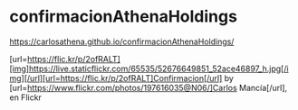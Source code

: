 # confirmacionAthenaHoldings

https://carlosathena.github.io/confirmacionAthenaHoldings/


[url=https://flic.kr/p/2ofRALT][img]https://live.staticflickr.com/65535/52676649851_52ace46897_h.jpg[/img][/url][url=https://flic.kr/p/2ofRALT]Confirmacion[/url] by [url=https://www.flickr.com/photos/197616035@N06/]Carlos Mancía[/url], en Flickr

